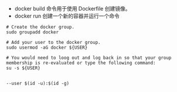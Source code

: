 
- docker build 命令用于使用 Dockerfile 创建镜像。
- docker run 创建一个新的容器并运行一个命令


```shell
# Create the docker group.
sudo groupadd docker

# Add your user to the docker group.
sudo usermod -aG docker ${USER}

# You would need to loog out and log back in so that your group membership is re-evaluated or type the following command:
su -s ${USER}
```


```

--user $(id -u):$(id -g)
```